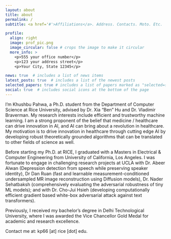 ```yaml
---
layout: about
title: about
permalink: /
subtitle: <a href='#'>Affiliations</a>. Address. Contacts. Moto. Etc.

profile:
  align: right
  image: prof_pic.png
  image_circular: false # crops the image to make it circular
  more_info: >
    <p>555 your office number</p>
    <p>123 your address street</p>
    <p>Your City, State 12345</p>

news: true  # includes a list of news items
latest_posts: true  # includes a list of the newest posts
selected_papers: true # includes a list of papers marked as "selected={true}"
social: true  # includes social icons at the bottom of the page
---
```

I’m Khushbu Pahwa, a Ph.D. student from the Department of Computer Science at Rice University, advised by Dr. Xia “Ben” Hu and Dr. Vladimir Braverman. My research interests include efficient and trustworthy machine learning. I am a strong proponent of the belief that medicine / healthcare can drive innovation in AI, and AI can bring about a revolution in healthcare. My motivation is to drive innovation in healthcare through cutting edge AI by developing robust theoretically grounded algorithms that can be translated to other fields of science as well. 

Before starting my Ph.D. at RICE, I graduated with a Masters in Electrical & Computer Engineering from University of California, Los Angeles. I was fortunate to engage in challenging research projects at UCLA with Dr. Abeer Alwan (Depression detection from speech while preserving speaker identity), Dr Dan Ruan (fast and learnable measurement-conditioned undersampled MR image reconstruction using Diffusion  models), Dr. Nader Sehatbaksh (comprehensively evaluating the adversarial robustness of tiny ML models); and with Dr. Cho-Jui Hsieh (developing computationally efficient gradient based white-box adversarial attack against text transformers).

Previously, I received my bachelor’s degree in Delhi Technological University, where I was awarded the Vice Chancellor Gold Medal for academic and research excellence.

Contact me at: kp66 [at] rice [dot] edu.

<!-- Write your biography here. Tell the world about yourself. Link to your favorite [subreddit](http://reddit.com). You can put a picture in, too. The code is already in, just name your picture `prof_pic.jpg` and put it in the `img/` folder.

Put your address / P.O. box / other info right below your picture. You can also disable any of these elements by editing `profile` property of the YAML header of your `_pages/about.md`. Edit `_bibliography/papers.bib` and Jekyll will render your [publications page](/al-folio/publications/) automatically.

Link to your social media connections, too. This theme is set up to use [Font Awesome icons](http://fortawesome.github.io/Font-Awesome/) and [Academicons](https://jpswalsh.github.io/academicons/), like the ones below. Add your Facebook, Twitter, LinkedIn, Google Scholar, or just disable all of them. -->